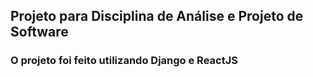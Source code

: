 <h2>Projeto para Disciplina de Análise e Projeto de Software</h2>
<h3>O projeto foi feito utilizando Django e ReactJS</h3>